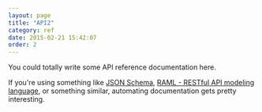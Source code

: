 ```yaml
---
layout: page
title: "API2"
category: ref
date: 2015-02-21 15:42:07
order: 2
---
```


You could totally write some API reference documentation here.

If you're using something like [JSON Schema](http://json-schema.org/), [RAML - RESTful API modeling language](http://raml.org/), or something similar, automating documentation gets pretty interesting.
